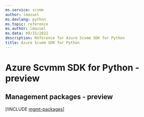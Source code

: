 ```yaml
---
ms.service: scvmm
author: lmazuel
ms.devlang: python
ms.topic: reference
ms.author: lmazuel
ms.data: 09/15/2022
description: Reference for Azure Scvmm SDK for Python
title: Azure Scvmm SDK for Python
---
```

# Azure Scvmm SDK for Python - preview

## Management packages - preview
[!INCLUDE [mgmt-packages](scvmm-mgmt-index.md)]